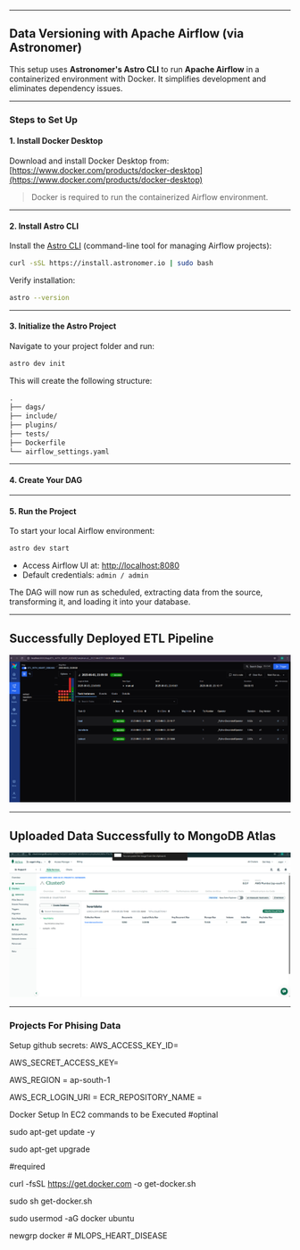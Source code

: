 
---

##  Data Versioning with Apache Airflow (via Astronomer)

This setup uses **Astronomer's Astro CLI** to run **Apache Airflow** in a containerized environment with Docker. It simplifies development and eliminates dependency issues.

---

###  Steps to Set Up

#### 1. **Install Docker Desktop**

Download and install Docker Desktop from:
 [https://www.docker.com/products/docker-desktop](https://www.docker.com/products/docker-desktop)

> Docker is required to run the containerized Airflow environment.

---

#### 2. **Install Astro CLI**

Install the [Astro CLI](https://docs.astronomer.io/astro/cli/install-cli) (command-line tool for managing Airflow projects):

```bash
curl -sSL https://install.astronomer.io | sudo bash
```

Verify installation:

```bash
astro --version
```

---

#### 3. **Initialize the Astro Project**

Navigate to your project folder and run:

```bash
astro dev init
```

This will create the following structure:

```
.
├── dags/
├── include/
├── plugins/
├── tests/
├── Dockerfile
└── airflow_settings.yaml
```

---

#### 4. **Create Your DAG**

---

#### 5. **Run the Project**

To start your local Airflow environment:

```bash
astro dev start
```

* Access Airflow UI at: [http://localhost:8080](http://localhost:8080)
* Default credentials: `admin / admin`

The DAG will now run as scheduled, extracting data from the source, transforming it, and loading it into your database.

---




##  Successfully Deployed ETL Pipeline

![Airflow UI Screenshot](https://raw.githubusercontent.com/Gangasagarhl/MLOPS_HEART_DISEASE/main/airflow_succes.png)

---

##  Uploaded Data Successfully to MongoDB Atlas

![MongoDB Upload Screenshot](https://raw.githubusercontent.com/Gangasagarhl/MLOPS_HEART_DISEASE/main/database.png)


---



### Projects For Phising Data

Setup github secrets:
AWS_ACCESS_KEY_ID=

AWS_SECRET_ACCESS_KEY=

AWS_REGION = ap-south-1

AWS_ECR_LOGIN_URI = 
ECR_REPOSITORY_NAME = 


Docker Setup In EC2 commands to be Executed
#optinal

sudo apt-get update -y

sudo apt-get upgrade

#required

curl -fsSL https://get.docker.com -o get-docker.sh

sudo sh get-docker.sh

sudo usermod -aG docker ubuntu

newgrp docker # MLOPS_HEART_DISEASE
